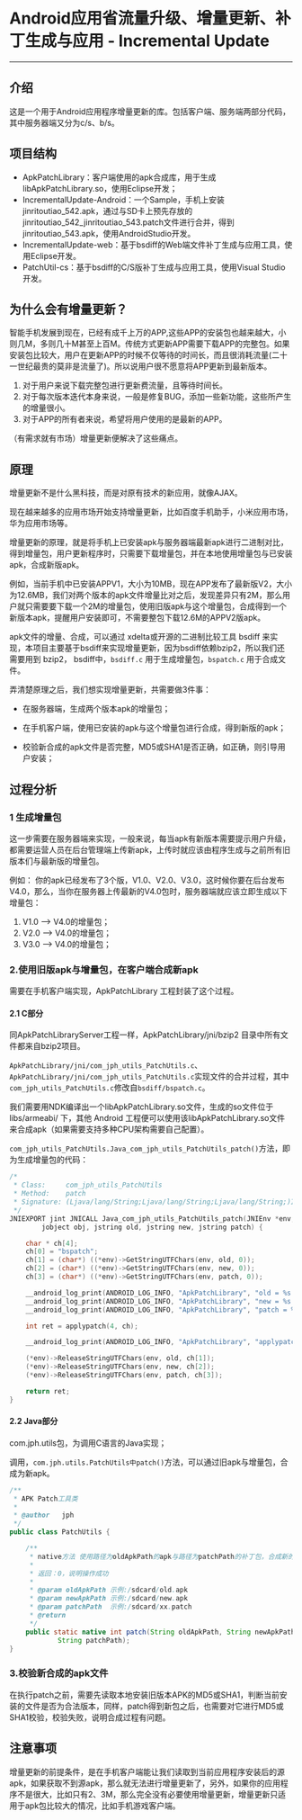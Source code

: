 
# Android应用省流量升级、增量更新、补丁生成与应用 - Incremental Update

------

## 介绍

这是一个用于Android应用程序增量更新的库。包括客户端、服务端两部分代码，其中服务器端又分为c/s、b/s。

## 项目结构 
* ApkPatchLibrary：客户端使用的apk合成库，用于生成libApkPatchLibrary.so，使用Eclipse开发；
* IncrementalUpdate-Android：一个Sample，手机上安装 jinritoutiao_542.apk，通过与SD卡上预先存放的jinritoutiao_542_jinritoutiao_543.patch文件进行合并，得到jinritoutiao_543.apk，使用AndroidStudio开发。 
* IncrementalUpdate-web：基于bsdiff的Web端文件补丁生成与应用工具，使用Eclipse开发。
* PatchUtil-cs：基于bsdiff的C/S版补丁生成与应用工具，使用Visual Studio开发。 

## 为什么会有增量更新？  
智能手机发展到现在，已经有成千上万的APP,这些APP的安装包也越来越大，小则几M，多则几十M甚至上百M。传统方式更新APP需要下载APP的完整包。如果安装包比较大，用户在更新APP的时候不仅等待的时间长，而且很消耗流量(二十一世纪最贵的莫非是流量了)。所以说用户很不愿意将APP更新到最新版本。
1. 对于用户来说下载完整包进行更新费流量，且等待时间长。
2. 对于每次版本迭代本身来说，一般是修复BUG，添加一些新功能，这些所产生的增量很小。
3. 对于APP的所有者来说，希望将用户使用的是最新的APP。

（有需求就有市场）增量更新便解决了这些痛点。

## 原理

增量更新不是什么黑科技，而是对原有技术的新应用，就像AJAX。

现在越来越多的应用市场开始支持增量更新，比如百度手机助手，小米应用市场，华为应用市场等。

增量更新的原理，就是将手机上已安装apk与服务器端最新apk进行二进制对比，得到增量包，用户更新程序时，只需要下载增量包，并在本地使用增量包与已安装apk，合成新版apk。

例如，当前手机中已安装APPV1，大小为10MB，现在APP发布了最新版V2，大小为12.6MB，我们对两个版本的apk文件增量比对之后，发现差异只有2M，那么用户就只需要要下载一个2M的增量包，使用旧版apk与这个增量包，合成得到一个新版本apk，提醒用户安装即可，不需要整包下载12.6M的APPV2版apk。

apk文件的增量、合成，可以通过 xdelta或开源的二进制比较工具 bsdiff 来实现，本项目主要基于bsdiff来实现增量更新，因为bsdiff依赖bzip2，所以我们还需要用到 bzip2， bsdiff中，`bsdiff.c` 用于生成增量包，`bspatch.c` 用于合成文件。 

弄清楚原理之后，我们想实现增量更新，共需要做3件事：

* 在服务器端，生成两个版本apk的增量包； 

* 在手机客户端，使用已安装的apk与这个增量包进行合成，得到新版的apk； 

* 校验新合成的apk文件是否完整，MD5或SHA1是否正确，如正确，则引导用户安装；

## 过程分析

### 1 生成增量包

这一步需要在服务器端来实现，一般来说，每当apk有新版本需要提示用户升级，都需要运营人员在后台管理端上传新apk，上传时就应该由程序生成与之前所有旧版本们与最新版的增量包。 

例如：
你的apk已经发布了3个版，V1.0、V2.0、V3.0，这时候你要在后台发布V4.0，那么，当你在服务器上传最新的V4.0包时，服务器端就应该立即生成以下增量包：

 1. V1.0 ——> V4.0的增量包；
 2. V2.0 ——> V4.0的增量包；
 3. V3.0 ——> V4.0的增量包；


### 2.使用旧版apk与增量包，在客户端合成新apk

需要在手机客户端实现，ApkPatchLibrary 工程封装了这个过程。

#### 2.1 C部分
同ApkPatchLibraryServer工程一样，ApkPatchLibrary/jni/bzip2 目录中所有文件都来自bzip2项目。

`ApkPatchLibrary/jni/com_jph_utils_PatchUtils.c`、`ApkPatchLibrary/jni/com_jph_utils_PatchUtils.c`实现文件的合并过程，其中`com_jph_utils_PatchUtils.c`修改自`bsdiff/bspatch.c`。

我们需要用NDK编译出一个libApkPatchLibrary.so文件，生成的so文件位于libs/armeabi/ 下，其他 Android 工程便可以使用该libApkPatchLibrary.so文件来合成apk（如果需要支持多种CPU架构需要自己配置）。

`com_jph_utils_PatchUtils.Java_com_jph_utils_PatchUtils_patch()`方法，即为生成增量包的代码：

```C
/*
 * Class:     com_jph_utils_PatchUtils
 * Method:    patch
 * Signature: (Ljava/lang/String;Ljava/lang/String;Ljava/lang/String;)I
 */
JNIEXPORT jint JNICALL Java_com_jph_utils_PatchUtils_patch(JNIEnv *env,
		jobject obj, jstring old, jstring new, jstring patch) {

	char * ch[4];
	ch[0] = "bspatch";
	ch[1] = (char*) ((*env)->GetStringUTFChars(env, old, 0));
	ch[2] = (char*) ((*env)->GetStringUTFChars(env, new, 0));
	ch[3] = (char*) ((*env)->GetStringUTFChars(env, patch, 0));

	__android_log_print(ANDROID_LOG_INFO, "ApkPatchLibrary", "old = %s ", ch[1]);
	__android_log_print(ANDROID_LOG_INFO, "ApkPatchLibrary", "new = %s ", ch[2]);
	__android_log_print(ANDROID_LOG_INFO, "ApkPatchLibrary", "patch = %s ", ch[3]);

	int ret = applypatch(4, ch);

	__android_log_print(ANDROID_LOG_INFO, "ApkPatchLibrary", "applypatch result = %d ", ret);

	(*env)->ReleaseStringUTFChars(env, old, ch[1]);
	(*env)->ReleaseStringUTFChars(env, new, ch[2]);
	(*env)->ReleaseStringUTFChars(env, patch, ch[3]);

	return ret;
}
```

#### 2.2 Java部分

com.jph.utils包，为调用C语言的Java实现；

调用，`com.jph.utils.PatchUtils中patch()`方法，可以通过旧apk与增量包，合成为新apk。

```java
/**
 * APK Patch工具类
 * 
 * @author   jph
 */
public class PatchUtils {

	/**
	 * native方法 使用路径为oldApkPath的apk与路径为patchPath的补丁包，合成新的apk，并存储于     newApkPath
	 * 
	 * 返回：0，说明操作成功
	 * 
	 * @param oldApkPath 示例:/sdcard/old.apk
	 * @param newApkPath 示例:/sdcard/new.apk
	 * @param patchPath  示例:/sdcard/xx.patch
	 * @return
	 */
	public static native int patch(String oldApkPath, String newApkPath,
			String patchPath);
}
```

### 3.校验新合成的apk文件

在执行patch之前，需要先读取本地安装旧版本APK的MD5或SHA1，判断当前安装的文件是否为合法版本，同样，patch得到新包之后，也需要对它进行MD5或SHA1校验，校验失败，说明合成过程有问题。

## 注意事项

增量更新的前提条件，是在手机客户端能让我们读取到当前应用程序安装后的源apk，如果获取不到源apk，那么就无法进行增量更新了，另外，如果你的应用程序不是很大，比如只有2、3M，那么完全没有必要使用增量更新，增量更新只适用于apk包比较大的情况，比如手机游戏客户端。






